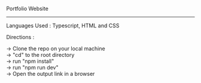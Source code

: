  Portfolio Website
*******************
Languages Used : Typescript, HTML and CSS

Directions :

-> Clone the repo on your local machine<br>
-> "cd" to the root directory<br>
-> run "npm install"<br>
-> run "npm run dev"<br>
-> Open the output link in a browser<br>
